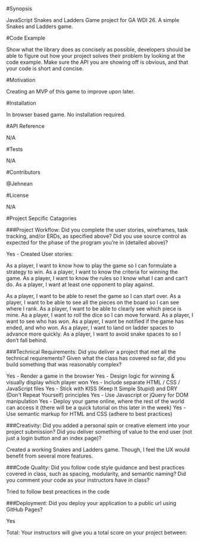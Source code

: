 #Synopsis

JavaScript Snakes and Ladders Game project for GA WDI 26. A simple Snakes and Ladders game.

#Code Example

Show what the library does as concisely as possible, developers should be able to figure out how your project solves their problem by looking at the code example. Make sure the API you are showing off is obvious, and that your code is short and concise.

#Motivation

Creating an MVP of this game to improve upon later.

#Installation

In browser based game. No installation required.

#API Reference

N/A

#Tests

N/A

#Contributors

@Jehnean

#License

N/A

#Project Sepcific Catagories

###Project Workflow: Did you complete the user stories, wireframes, task tracking, and/or ERDs, as specified above? Did you use source control as expected for the phase of the program you’re in (detailed above)?

Yes - Created User stories: 

As a player, I want to know how to play the game so I can formulate a strategy to win. 
As a player, I want to know the criteria for winning the game. 
As a player, I want to know the rules so I know what I can and can’t do. 
As a player, I want at least one opponent to play against. 

As a player, I want to be able to reset the game so I can start over.
As a player, I want to be able to see all the pieces on the board so I can see where I rank. 
As a player, I want to be able to clearly see which piece is mine. 
As a player, I want to roll the dice so I can move forward. 
As a player, I want to see who has won. 
As a player, I want be notified if the game has ended, and who won. 
As a player, I want to land on ladder spaces to advance more quickly. 
As a player, I want to avoid snake spaces to so I don’t fall behind. 


###Technical Requirements: Did you deliver a project that met all the technical requirements? Given what the class has covered so far, did you build something that was reasonably complex?

Yes - Render a game in the browser
Yes - Design logic for winning & visually display which player won 
Yes - Include separate HTML / CSS / JavaScript files
Yes - Stick with KISS (Keep It Simple Stupid) and DRY (Don't Repeat Yourself) principles
Yes - Use Javascript or jQuery for DOM manipulation
Yes - Deploy your game online, where the rest of the world can access it (there will be a quick tutorial on this later in the week)
Yes - Use semantic markup for HTML and CSS (adhere to best practices)

###Creativity: Did you added a personal spin or creative element into your project submission? Did you deliver something of value to the end user (not just a login button and an index page)?

Created a working Snakes and Ladders game. Though, I feel the UX would benefit from several more features. 

###Code Quality: Did you follow code style guidance and best practices covered in class, such as spacing, modularity, and semantic naming? Did you comment your code as your instructors have in class?

Tried to follow best preactices in the code 

###Deployment: Did you deploy your application to a public url using GitHub Pages?

Yes 

Total: Your instructors will give you a total score on your project between: